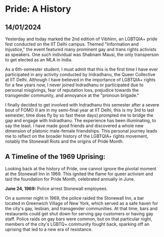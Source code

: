 # Pride: A History
## 14/01/2024

Yesterday and today marked the 2nd edition of Vibhinn, an LGBTQIA+ pride fest conducted on the IIT Delhi campus. Themed "Information and Injustice," the event featured many prominent gay and trans rights activists as speakers. One such individual was Shabnam Mausi, the only transperson to get elected as an MLA in India.

As a 6th-semester student, I must admit that this is the first time I have ever participated in any activity conducted by Indradhanu, the Queer Collective at IIT Delhi. Although I have believed in the importance of LGBTQIA+ rights for a few years now, I never joined Indradhanu or participated due to personal misgivings, fear of reputation loss, prejudice towards the transgender community, and annoyance at the "pronoun brigade."

I finally decided to get involved with Indradhanu this semester after a severe bout of FOMO (I am in my semi-final year at IIT Delhi, this is my 3rd to last semester, time does fly by so fast these days) prompted me to bridge the gap and engage with Indradhanu. The experience has been illuminating, to say the least. I have made good friends and discovered a whole new dimension of platonic male-female friendships. This personal journey leads me to reflect on the broader history of the LGBTQIA+ rights movement, notably the Stonewall Riots and the origins of Pride Month.

## A Timeline of the 1969 Uprising:

Looking back at the history of Pride, one cannot ignore the pivotal moment at the Stonewall Inn in 1969. This ignited the flame for queer activism and laid the foundation for Pride Month, celebrated annually in June.

**June 24, 1969:** Police arrest Stonewall employees.

On a summer night in 1969, the police raided the Stonewall Inn, a bar located in Greenwich Village of New York, which served as a safe haven for the city's gay, lesbian, and transgender communities. At that time, bars and restaurants could get shut down for serving gay customers or having gay staff. Police raids on gay bars were common, but on that particular night, members of the city's LGBTQ+ community fought back, sparking off an uprising that led to a new era of resistance.
